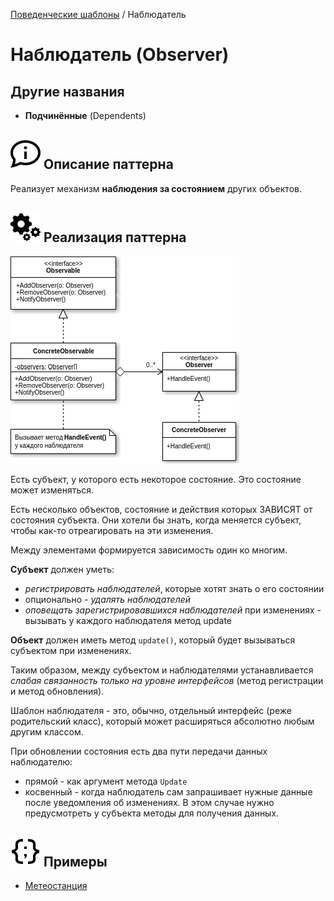[Поведенческие шаблоны](../#readme) / Наблюдатель

# Наблюдатель (Observer)

## Другие названия

* **Подчинённые** (Dependents)

## ![](../../ui/info.svg) Описание паттерна

Реализует механизм **наблюдения за состоянием** других объектов.

## ![](../../ui/gear.svg) Реализация паттерна

![Схема паттерна Наблюдатель](./scheme/scheme.png)

Есть субъект, у которого есть некоторое состояние. Это состояние может изменяться.

Есть несколько объектов, состояние и действия которых ЗАВИСЯТ от состояния субъекта. Они хотели бы знать, когда меняется субъект, чтобы как-то отреагировать на эти изменения.

Между элементами формируется зависимость один ко многим.

**Субъект** должен уметь:

* *регистрировать наблюдателей*, которые хотят знать о его состоянии
* опционально - *удалять наблюдателей*
* *оповещать зарегистрировавшихся наблюдателей* при изменениях - вызывать у каждого наблюдателя метод update

**Объект** должен иметь метод ```update()```, который будет вызываться субъектом при изменениях.

Таким образом, между субъектом и наблюдателями устанавливается *слабая связанность только на уровне интерфейсов* (метод регистрации и метод обновления).

Шаблон наблюдателя - это, обычно, отдельный интерфейс (реже родительский класс), который может расширяться абсолютно любым другим классом.

При обновлении состояния есть два пути передачи данных наблюдателю:

* прямой - как аргумент метода ```Update```
* косвенный - когда наблюдатель сам запрашивает нужные данные после уведомления об изменениях. В этом случае нужно предусмотреть у субъекта методы для получения данных.

## ![](../../ui/code.svg) Примеры

* [Метеостанция](./meteostation#readme)
